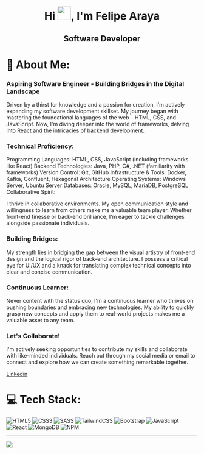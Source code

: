 <div>
<h1 align="center">Hi <img src="https://media.giphy.com/media/hvRJCLFzcasrR4ia7z/giphy.gif" width="35">, I'm Felipe Araya</h1>
<h2 align="center"><span>Software Developer</span></h2>
</div>

# 💫 About Me:

<h3>Aspiring Software Engineer  - Building Bridges in the Digital Landscape</h3>

Driven by a thirst for knowledge and a passion for creation, I'm actively expanding my software development skillset. My journey began with mastering the foundational languages of the web – HTML, CSS, and JavaScript. Now, I'm diving deeper into the world of frameworks, delving into React and the intricacies of backend development.

### Technical Proficiency:

Programming Languages: HTML, CSS, JavaScript (including frameworks like React)
Backend Technologies: Java, PHP, C#, .NET (familiarity with frameworks)
Version Control: Git, GitHub
Infrastructure & Tools: Docker, Kafka, Confluent, Hexagonal Architecture
Operating Systems: Windows Server, Ubuntu Server
Databases: Oracle, MySQL, MariaDB, PostgreSQL
Collaborative Spirit:

I thrive in collaborative environments. My open communication style and willingness to learn from others make me a valuable team player. Whether front-end finesse or back-end brilliance, I'm eager to tackle challenges alongside passionate individuals.

### Building Bridges:

My strength lies in bridging the gap between the visual artistry of front-end design and the logical rigor of back-end architecture. I possess a critical eye for UI/UX and a knack for translating complex technical concepts into clear and concise communication.

### Continuous Learner:

Never content with the status quo, I'm a continuous learner who thrives on pushing boundaries and embracing new technologies. My ability to quickly grasp new concepts and apply them to real-world projects makes me a valuable asset to any team.

### Let's Collaborate!

I'm actively seeking opportunities to contribute my skills and collaborate with like-minded individuals. Reach out through my social media or email to connect and explore how we can create something remarkable together.

<a href="https://www.linkedin.com/in/felipe-araya-302819260/">Linkedin</a>



# 💻 Tech Stack:
![HTML5](https://img.shields.io/badge/html5-%23E34F26.svg?style=for-the-badge&logo=html5&logoColor=white) ![CSS3](https://img.shields.io/badge/css3-%231572B6.svg?style=for-the-badge&logo=css3&logoColor=white)  ![SASS](https://img.shields.io/badge/SASS-hotpink.svg?style=for-the-badge&logo=SASS&logoColor=white) ![TailwindCSS](https://img.shields.io/badge/tailwindcss-%2338B2AC.svg?style=for-the-badge&logo=tailwind-css&logoColor=white) ![Bootstrap](https://img.shields.io/badge/bootstrap-%23563D7C.svg?style=for-the-badge&logo=bootstrap&logoColor=white) ![JavaScript](https://img.shields.io/badge/javascript-%23323330.svg?style=for-the-badge&logo=javascript&logoColor=%23F7DF1E) ![React](https://img.shields.io/badge/react-%2320232a.svg?style=for-the-badge&logo=react&logoColor=%2361DAFB) 
![MongoDB](https://img.shields.io/badge/MongoDB-%234ea94b.svg?style=for-the-badge&logo=mongodb&logoColor=white)
![NPM](https://img.shields.io/badge/NPM-%23CB3837.svg?style=for-the-badge&logo=npm&logoColor=white)


---
[![](https://visitcount.itsvg.in/api?id=Aneal07&icon=2&color=4)](https://visitcount.itsvg.in)


